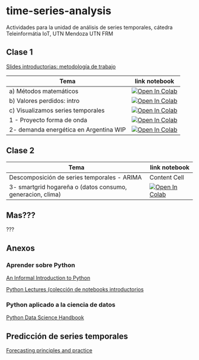 # time-series-analysis
Actividades para la unidad de análisis de series temporales, cátedra Teleinformátia IoT, UTN Mendoza UTN FRM

## Clase 1 

[Slides introductorias: metodología de trabajo](https://docs.google.com/presentation/d/1W6xQ79pPx199Ah_zKOdMbFMXpgHWRsbqLwDdor4OFzo/edit?usp=sharing)


| Tema  | link notebook |
| ------------- | ------------- |
|a) Métodos matemáticos  | [![Open In Colab](https://colab.research.google.com/assets/colab-badge.svg)](http://colab.research.google.com/github/anadiedrichs/time-series-analysis/blob/master/intro_time_series_metodos_matem%C3%A1ticos.ipynb) |
|b) Valores perdidos: intro  | [![Open In Colab](https://colab.research.google.com/assets/colab-badge.svg)](http://colab.research.google.com/github/anadiedrichs/time-series-analysis/blob/master/intro_time_series_valores_perdidos.ipynb) |
|c) Visualizamos series temporales|[![Open In Colab](https://colab.research.google.com/assets/colab-badge.svg)](http://colab.research.google.com/github/anadiedrichs/time-series-analysis/blob/master/visualizacion_intro.ipynb) |
|1 - Proyecto forma de onda|[![Open In Colab](https://colab.research.google.com/assets/colab-badge.svg)](http://colab.research.google.com/github/anadiedrichs/time-series-analysis/blob/master/proyecto_forma_de_onda_2019.ipynb) |
|2- demanda energética en Argentina WIP |[![Open In Colab](https://colab.research.google.com/assets/colab-badge.svg)](http://colab.research.google.com/github/anadiedrichs/time-series-analysis/blob/master/VER.ipynb) |



## Clase 2

| Tema  | link notebook |
| ------------- | ------------- |
| Descomposición de series temporales - ARIMA  | Content Cell  |
|3- smartgrid hogareña o (datos consumo, generacion, clima) |[![Open In Colab](https://colab.research.google.com/assets/colab-badge.svg)](http://colab.research.google.com/github/anadiedrichs/time-series-analysis/blob/master/VER.ipynb) |

## Mas??? 

???

## Anexos

### Aprender sobre Python

[An Informal Introduction to Python](https://docs.python.org/3.5/tutorial/introduction.html)


[Python Lectures (colección de notebooks introductorios](https://github.com/rajathkmp/Python-Lectures)

### Python aplicado a la ciencia de datos 

[Python Data Science Handbook]( https://colab.research.google.com/github/jakevdp/PythonDataScienceHandbook/blob/master/notebooks/Index.ipynb])

## Predicción de series temporales 

[Forecasting principles and practice]( https://otexts.com/fpp2/)

